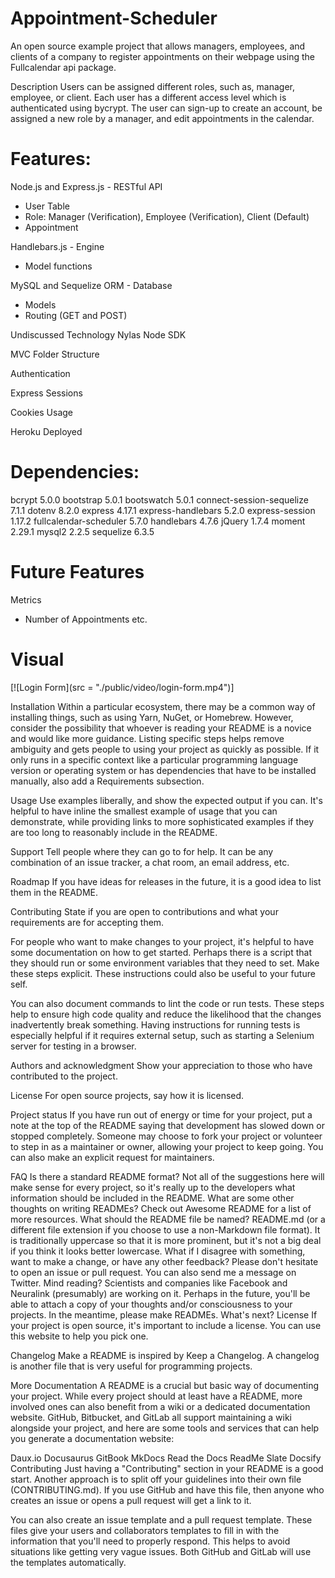# Appointment-Scheduler
An open source example project that allows managers, employees, and clients of a company to register appointments on their webpage using the Fullcalendar api package. 

Description
Users can be assigned different roles, such as, manager, employee, or client. Each user has a different access level which is authenticated using bycrypt. The user can sign-up to create an account, be assigned a new role by a manager, and edit appointments in the calendar.

# Features:

Node.js and Express.js - RESTful API
- User Table
 - Role: Manager (Verification), Employee (Verification), Client (Default)
 - Appointment

Handlebars.js - Engine
 - Model functions

MySQL and Sequelize ORM - Database
 - Models
 - Routing (GET and POST)

Undiscussed Technology
Nylas Node SDK

MVC Folder Structure

Authentication

Express Sessions

Cookies Usage

Heroku Deployed

# Dependencies:
bcrypt 5.0.0
bootstrap 5.0.1
bootswatch 5.0.1
connect-session-sequelize 7.1.1 
dotenv 8.2.0
express 4.17.1
express-handlebars 5.2.0 
express-session 1.17.2
fullcalendar-scheduler 5.7.0
handlebars 4.7.6
jQuery 1.7.4
moment 2.29.1
mysql2 2.2.5
sequelize 6.3.5

# Future Features
Metrics
 - Number of Appointments etc.

# Visual
[![Login Form](src = "./public/video/login-form.mp4")]

Installation
Within a particular ecosystem, there may be a common way of installing things, such as using Yarn, NuGet, or Homebrew. However, consider the possibility that whoever is reading your README is a novice and would like more guidance. Listing specific steps helps remove ambiguity and gets people to using your project as quickly as possible. If it only runs in a specific context like a particular programming language version or operating system or has dependencies that have to be installed manually, also add a Requirements subsection.

Usage
Use examples liberally, and show the expected output if you can. It's helpful to have inline the smallest example of usage that you can demonstrate, while providing links to more sophisticated examples if they are too long to reasonably include in the README.

Support
Tell people where they can go to for help. It can be any combination of an issue tracker, a chat room, an email address, etc.

Roadmap
If you have ideas for releases in the future, it is a good idea to list them in the README.

Contributing
State if you are open to contributions and what your requirements are for accepting them.

For people who want to make changes to your project, it's helpful to have some documentation on how to get started. Perhaps there is a script that they should run or some environment variables that they need to set. Make these steps explicit. These instructions could also be useful to your future self.

You can also document commands to lint the code or run tests. These steps help to ensure high code quality and reduce the likelihood that the changes inadvertently break something. Having instructions for running tests is especially helpful if it requires external setup, such as starting a Selenium server for testing in a browser.

Authors and acknowledgment
Show your appreciation to those who have contributed to the project.

License
For open source projects, say how it is licensed.

Project status
If you have run out of energy or time for your project, put a note at the top of the README saying that development has slowed down or stopped completely. Someone may choose to fork your project or volunteer to step in as a maintainer or owner, allowing your project to keep going. You can also make an explicit request for maintainers.

FAQ
Is there a standard README format?
Not all of the suggestions here will make sense for every project, so it's really up to the developers what information should be included in the README.
What are some other thoughts on writing READMEs?
Check out Awesome README for a list of more resources.
What should the README file be named?
README.md (or a different file extension if you choose to use a non-Markdown file format). It is traditionally uppercase so that it is more prominent, but it's not a big deal if you think it looks better lowercase.
What if I disagree with something, want to make a change, or have any other feedback?
Please don't hesitate to open an issue or pull request. You can also send me a message on Twitter.
Mind reading?
Scientists and companies like Facebook and Neuralink (presumably) are working on it. Perhaps in the future, you'll be able to attach a copy of your thoughts and/or consciousness to your projects. In the meantime, please make READMEs.
What's next?
License
If your project is open source, it's important to include a license. You can use this website to help you pick one.

Changelog
Make a README is inspired by Keep a Changelog. A changelog is another file that is very useful for programming projects.

More Documentation
A README is a crucial but basic way of documenting your project. While every project should at least have a README, more involved ones can also benefit from a wiki or a dedicated documentation website. GitHub, Bitbucket, and GitLab all support maintaining a wiki alongside your project, and here are some tools and services that can help you generate a documentation website:

Daux.io
Docusaurus
GitBook
MkDocs
Read the Docs
ReadMe
Slate
Docsify
Contributing
Just having a "Contributing" section in your README is a good start. Another approach is to split off your guidelines into their own file (CONTRIBUTING.md). If you use GitHub and have this file, then anyone who creates an issue or opens a pull request will get a link to it.

You can also create an issue template and a pull request template. These files give your users and collaborators templates to fill in with the information that you'll need to properly respond. This helps to avoid situations like getting very vague issues. Both GitHub and GitLab will use the templates automatically.